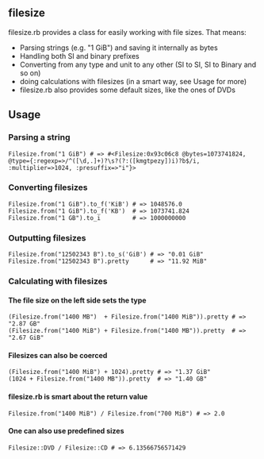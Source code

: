 ## filesize
filesize.rb provides a class for easily working with file sizes.
That means:

* Parsing strings (e.g. "1 GiB") and saving it internally as bytes
* Handling both SI and binary prefixes
* Converting from any type and unit to any other (SI to SI, SI to Binary and so on)
* doing calculations with filesizes (in a smart way, see Usage for more)
* filesize.rb also provides some default sizes, like the ones of DVDs

## Usage
### Parsing a string
    Filesize.from("1 GiB") # => #<Filesize:0x93c06c8 @bytes=1073741824, @type={:regexp=>/^([\d,.]+)?\s?(?:([kmgtpezy])i)?b$/i, :multiplier=>1024, :presuffix=>"i"}>

### Converting filesizes
    Filesize.from("1 GiB").to_f('KiB') # => 1048576.0
    Filesize.from("1 GiB").to_f('KB')  # => 1073741.824
    Filesize.from("1 GB").to_i         # => 1000000000

### Outputting filesizes
    Filesize.from("12502343 B").to_s('GiB') # => "0.01 GiB"
    Filesize.from("12502343 B").pretty      # => "11.92 MiB"

### Calculating with filesizes
#### The file size on the left side sets the type
    (Filesize.from("1400 MB")  + Filesize.from("1400 MiB")).pretty # => "2.87 GB"
    (Filesize.from("1400 MiB") + Filesize.from("1400 MB")).pretty  # => "2.67 GiB"

#### Filesizes can also be coerced
    (Filesize.from("1400 MiB") + 1024).pretty # => "1.37 GiB"
    (1024 + Filesize.from("1400 MB")).pretty  # => "1.40 GB"

#### filesize.rb is smart about the return value
    Filesize.from("1400 MiB") / Filesize.from("700 MiB") # => 2.0

#### One can also use predefined sizes
    Filesize::DVD / Filesize::CD # => 6.13566756571429
